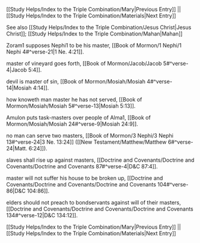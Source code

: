 [[Study Helps/Index to the Triple Combination/Mary|Previous Entry]]  ||  [[Study Helps/Index to the Triple Combination/Materials|Next Entry]]

 See also [[Study Helps/Index to the Triple Combination/Jesus Christ|Jesus Christ]]; [[Study Helps/Index to the Triple Combination/Mahan|Mahan]]

 Zoram1 supposes Nephi1 to be his master, [[Book of Mormon/1 Nephi/1 Nephi 4#^verse-21|1 Ne. 4:21]].

 master of vineyard goes forth, [[Book of Mormon/Jacob/Jacob 5#^verse-4|Jacob 5:4]].

 devil is master of sin, [[Book of Mormon/Mosiah/Mosiah 4#^verse-14|Mosiah 4:14]].

 how knoweth man master he has not served, [[Book of Mormon/Mosiah/Mosiah 5#^verse-13|Mosiah 5:13]].

 Amulon puts task-masters over people of Alma1, [[Book of Mormon/Mosiah/Mosiah 24#^verse-9|Mosiah 24:9]].

 no man can serve two masters, [[Book of Mormon/3 Nephi/3 Nephi 13#^verse-24|3 Ne. 13:24]] ([[New Testament/Matthew/Matthew 6#^verse-24|Matt. 6:24]]).

 slaves shall rise up against masters, [[Doctrine and Covenants/Doctrine and Covenants/Doctrine and Covenants 87#^verse-4|D&C 87:4]].

 master will not suffer his house to be broken up, [[Doctrine and Covenants/Doctrine and Covenants/Doctrine and Covenants 104#^verse-86|D&C 104:86]].

 elders should not preach to bondservants against will of their masters, [[Doctrine and Covenants/Doctrine and Covenants/Doctrine and Covenants 134#^verse-12|D&C 134:12]].

[[Study Helps/Index to the Triple Combination/Mary|Previous Entry]]  ||  [[Study Helps/Index to the Triple Combination/Materials|Next Entry]]